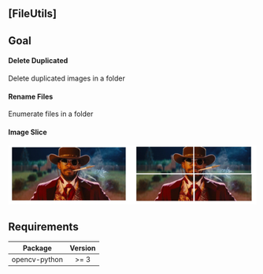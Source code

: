 ## [FileUtils]

## Goal

#### Delete Duplicated
  Delete duplicated images in a folder
 
#### Rename Files
  Enumerate files in a folder

#### Image Slice
  ![alt text](https://github.com/brunobelloni/FileUtils/blob/master/slice_example.jpg)

## Requirements 

| Package  |              Version                |
|:--------:|:-----------------------------------:|
| opencv-python | >= 3                           |
